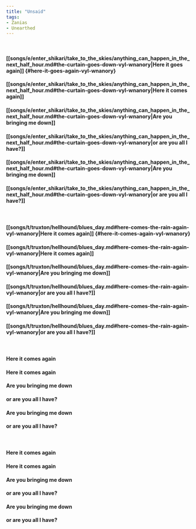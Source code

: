 ```yaml
---
title: "Unsaid"
tags:
- Zanias
- Unearthed
---
```

&nbsp;
#### [[songs/e/enter_shikari/take_to_the_skies/anything_can_happen_in_the_next_half_hour.md#the-curtain-goes-down-vyl-wnanory|Here it goes again]] {#here-it-goes-again-vyl-wnanory}
#### [[songs/e/enter_shikari/take_to_the_skies/anything_can_happen_in_the_next_half_hour.md#the-curtain-goes-down-vyl-wnanory|Here it comes again]]
#### [[songs/e/enter_shikari/take_to_the_skies/anything_can_happen_in_the_next_half_hour.md#the-curtain-goes-down-vyl-wnanory|Are you bringing me down]]
#### [[songs/e/enter_shikari/take_to_the_skies/anything_can_happen_in_the_next_half_hour.md#the-curtain-goes-down-vyl-wnanory|or are you all I have?]]
#### [[songs/e/enter_shikari/take_to_the_skies/anything_can_happen_in_the_next_half_hour.md#the-curtain-goes-down-vyl-wnanory|Are you bringing me down]]
#### [[songs/e/enter_shikari/take_to_the_skies/anything_can_happen_in_the_next_half_hour.md#the-curtain-goes-down-vyl-wnanory|or are you all I have?]]
&nbsp;
#### [[songs/t/truxton/hellhound/blues_day.md#here-comes-the-rain-again-vyl-wnanory|Here it comes again]] {#here-it-comes-again-vyl-wnanory}
#### [[songs/t/truxton/hellhound/blues_day.md#here-comes-the-rain-again-vyl-wnanory|Here it comes again]]
#### [[songs/t/truxton/hellhound/blues_day.md#here-comes-the-rain-again-vyl-wnanory|Are you bringing me down]]
#### [[songs/t/truxton/hellhound/blues_day.md#here-comes-the-rain-again-vyl-wnanory|or are you all I have?]]
#### [[songs/t/truxton/hellhound/blues_day.md#here-comes-the-rain-again-vyl-wnanory|Are you bringing me down]]
#### [[songs/t/truxton/hellhound/blues_day.md#here-comes-the-rain-again-vyl-wnanory|or are you all I have?]]
&nbsp;
#### Here it comes again 
#### Here it comes again 
#### Are you bringing me down
#### or are you all I have?
#### Are you bringing me down
#### or are you all I have?
&nbsp;
#### Here it comes again 
#### Here it comes again 
#### Are you bringing me down
#### or are you all I have?
#### Are you bringing me down
#### or are you all I have?
